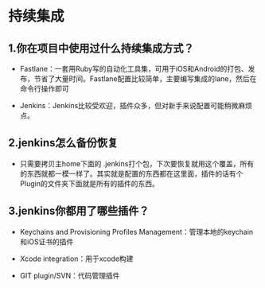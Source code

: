 # 持续集成
## 1.你在项目中使用过什么持续集成方式？

- Fastlane：一套用Ruby写的自动化工具集，可用于iOS和Android的打包、发布，节省了大量时间。Fastlane配置比较简单，主要编写集成的lane，然后在命令行操作即可

- Jenkins：Jenkins比较受欢迎，插件众多，但对新手来说配置可能稍微麻烦点。

## 2.jenkins怎么备份恢复

- 只需要拷贝主home下面的 .jenkins打个包，下次要恢复就用这个覆盖，所有的东西就都一模一样了。其实就是配置的东西都在这里面，插件的话有个Plugin的文件夹下面就是所有的插件的东西。

## 3.jenkins你都用了哪些插件？

- Keychains and Provisioning Profiles Management：管理本地的keychain和iOS证书的插件

- Xcode integration：用于xcode构建

- GIT plugin/SVN：代码管理插件

